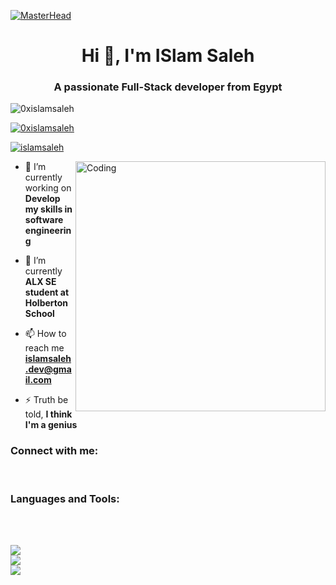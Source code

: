 [![MasterHead](https://firebasestorage.googleapis.com/v0/b/flexi-coding.appspot.com/o/dempgi7-520f8d5f-63d4-4453-8822-dbc149ae27f8.gif?alt=media&token=91c0c7b2-93c3-4029-b011-1a8703c5730d)](https://rishavchanda.io)

<h1 align="center">Hi 👋, I'm ISlam Saleh</h1>
<h3 align="center">A passionate Full-Stack developer from Egypt</h3>

<p align="left"> <img src="https://komarev.com/ghpvc/?username=0xislamsaleh&label=Profile%20views&color=0e75b6&style=flat" alt="0xislamsaleh" /> </p>

<p align="left"> <a href="https://github.com/ryo-ma/github-profile-trophy"><img src="https://github-profile-trophy.vercel.app/?username=0xislamsaleh" alt="0xislamsaleh" /></a> </p>

<p align="left"> <a href="https://twitter.com/islamsaleh" target="blank"><img src="https://img.shields.io/twitter/follow/islamsaleh?logo=twitter&style=for-the-badge" alt="islamsaleh" /></a> </p>

<img align="right" alt="Coding" width="400" src="https://cdn.dribbble.com/users/1162077/screenshots/3848914/programmer.gif">

- 🔭 I’m currently working on **Develop my skills in software engineering**

- 🌱 I’m currently **ALX SE student at Holberton School**

- 📫 How to reach me **islamsaleh.dev@gmail.com**

- ⚡ Truth be told, **I think I'm a genius**

<h3 align="left">Connect with me:</h3>
<p align="left">

<br/>

<h3 align="left">Languages and Tools:</h3>

<br/>
<br/>

![](https://github-readme-stats.vercel.app/api?username=0xislamsaleh&theme=shades-of-purple&hide_border=true&include_all_commits=true&count_private=false)<br/>
![](https://github-readme-streak-stats.herokuapp.com/?user=0xislamsaleh&theme=shades-of-purple&hide_border=true)<br/>
![](https://github-readme-stats.vercel.app/api/top-langs/?username=0xislamsaleh&theme=shades-of-purple&hide_border=true&include_all_commits=true&count_private=false&layout=compact)
